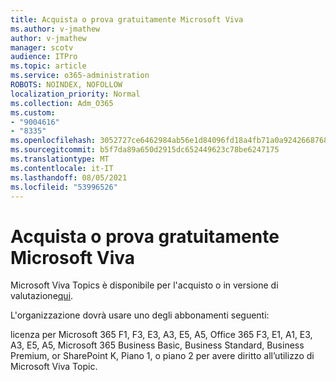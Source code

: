 ```yaml
---
title: Acquista o prova gratuitamente Microsoft Viva
ms.author: v-jmathew
author: v-jmathew
manager: scotv
audience: ITPro
ms.topic: article
ms.service: o365-administration
ROBOTS: NOINDEX, NOFOLLOW
localization_priority: Normal
ms.collection: Adm_O365
ms.custom:
- "9004616"
- "8335"
ms.openlocfilehash: 3052727ce6462984ab56e1d84096fd18a4fb71a0a9242668768793e2d0416ab5
ms.sourcegitcommit: b5f7da89a650d2915dc652449623c78be6247175
ms.translationtype: MT
ms.contentlocale: it-IT
ms.lasthandoff: 08/05/2021
ms.locfileid: "53996526"
---
```

# <a name="buy-or-trial-microsoft-viva"></a>Acquista o prova gratuitamente Microsoft Viva

Microsoft Viva Topics è disponibile per l'acquisto o in versione di valutazione[qui](https://aka.ms/BuyVivaTopics).

L'organizzazione dovrà usare uno degli abbonamenti seguenti:

licenza per Microsoft 365 F1, F3, E3, A3, E5, A5, Office 365 F3, E1, A1, E3, A3, E5, A5, Microsoft 365 Business Basic, Business Standard, Business Premium, or SharePoint K, Piano 1, o piano 2 per avere diritto all’utilizzo di Microsoft Viva Topic.

